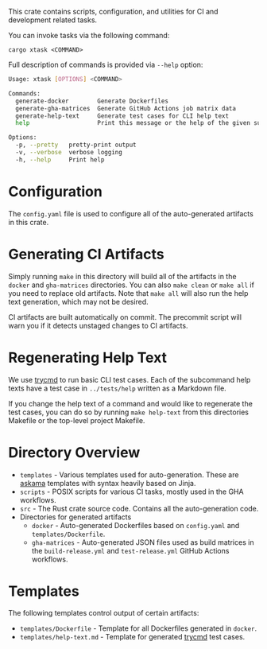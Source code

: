 This crate contains scripts, configuration, and utilities for CI and development related tasks.

You can invoke tasks via the following command:

```console
cargo xtask <COMMAND>
```

Full description of commands is provided via `--help` option:

```sh
Usage: xtask [OPTIONS] <COMMAND>

Commands:
  generate-docker        Generate Dockerfiles
  generate-gha-matrices  Generate GitHub Actions job matrix data
  generate-help-text     Generate test cases for CLI help text
  help                   Print this message or the help of the given subcommand(s)

Options:
  -p, --pretty   pretty-print output
  -v, --verbose  verbose logging
  -h, --help     Print help
```

# Configuration 
The `config.yaml` file is used to configure all of the auto-generated artifacts in this crate.

# Generating CI Artifacts

Simply running `make` in this directory will build all of the artifacts in the `docker` and `gha-matrices` directories. You can also `make clean` or `make all` if you need to replace old artifacts. Note that `make all` will also run the help text generation, which may not be desired.

CI artifacts are built automatically on commit. The precommit script will warn you if it detects unstaged changes to CI artifacts. 

# Regenerating Help Text

We use [trycmd](https://docs.rs/trycmd/latest/trycmd/) to run basic CLI test cases. Each of the subcommand help texts have a test case in `../tests/help` written as a Markdown file.

If you change the help text of a command and would like to regenerate the test cases, you can do so by running `make help-text` from this directories Makefile or the top-level project Makefile.

# Directory Overview
* `templates` - Various templates used for auto-generation. These are [askama](https://docs.rs/askama/latest/askama/) templates with syntax heavily based on Jinja.
* `scripts` - POSIX scripts for various CI tasks, mostly used in the GHA workflows.
* `src` - The Rust crate source code. Contains all the auto-generation code.
* Directories for generated artifacts
  * `docker` - Auto-generated Dockerfiles based on `config.yaml` and `templates/Dockerfile`.
  * `gha-matrices` - Auto-generated JSON files used as build matrices in the `build-release.yml` and `test-release.yml` GitHub Actions workflows.

# Templates

The following templates control output of certain artifacts:

* `templates/Dockerfile` - Template for all Dockerfiles generated in `docker`.
* `templates/help-text.md` - Template for generated [trycmd](https://docs.rs/trycmd/latest/trycmd/) test cases.
